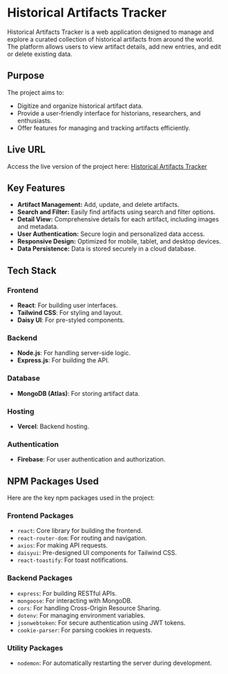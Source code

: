 # Historical Artifacts Tracker

Historical Artifacts Tracker is a web application designed to manage and explore a curated collection of historical artifacts from around the world. The platform allows users to view artifact details, add new entries, and edit or delete existing data.

## Purpose
The project aims to:
- Digitize and organize historical artifact data.
- Provide a user-friendly interface for historians, researchers, and enthusiasts.
- Offer features for managing and tracking artifacts efficiently.

## Live URL
Access the live version of the project here: [Historical Artifacts Tracker](#https://artifacts-tracker-84d4a.web.app/)

## Key Features
- **Artifact Management:** Add, update, and delete artifacts.
- **Search and Filter:** Easily find artifacts using search and filter options.
- **Detail View:** Comprehensive details for each artifact, including images and metadata.
- **User Authentication:** Secure login and personalized data access.
- **Responsive Design:** Optimized for mobile, tablet, and desktop devices.
- **Data Persistence:** Data is stored securely in a cloud database.

## Tech Stack
### Frontend
- **React**: For building user interfaces.
- **Tailwind CSS**: For styling and layout.
- **Daisy UI**: For pre-styled components.

### Backend
- **Node.js**: For handling server-side logic.
- **Express.js**: For building the API.

### Database
- **MongoDB (Atlas)**: For storing artifact data.

### Hosting
- **Vercel**: Backend hosting.

### Authentication
- **Firebase**: For user authentication and authorization.

## NPM Packages Used
Here are the key npm packages used in the project:

### Frontend Packages
- `react`: Core library for building the frontend.
- `react-router-dom`: For routing and navigation.
- `axios`: For making API requests.
- `daisyui`: Pre-designed UI components for Tailwind CSS.
- `react-toastify`: For toast notifications.

### Backend Packages
- `express`: For building RESTful APIs.
- `mongoose`: For interacting with MongoDB.
- `cors`: For handling Cross-Origin Resource Sharing.
- `dotenv`: For managing environment variables.
- `jsonwebtoken`: For secure authentication using JWT tokens.
- `cookie-parser`: For parsing cookies in requests.

### Utility Packages
- `nodemon`: For automatically restarting the server during development.
